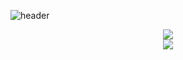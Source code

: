 ![header](https://capsule-render.vercel.app/api?type=waving&color=0:2CD8D5,48:6B8DD6,100:8E37D7&height=300&section=header&text=Robokit&fontSize=120&fontColor=FFFFFF&animation=fedeIn&fontAlignY=38&desc=2023&descAlignY=61&descAlign=72&descSize=24)
<p align='center'>
  <a href="https://github.com/rogy-AquaLab/2023_robokit/archive/refs/heads/main.zip" style="text-decoration:none">
    <img src="https://img.shields.io/badge/ダウンロードはこちら📥%20-%234f88d1.svg?style=for-the-badge&logoColor=black"/>
  </a>
  <br>
  <a href="https://rogy-AquaLab.github.io" style="color:#4FC08D;text-decoration:none;">
    <img src="https://img.shields.io/badge/詳細はこちら📝%20-%2349b383.svg?style=for-the-badge&logoColor=white"/>
  </a>
</p>